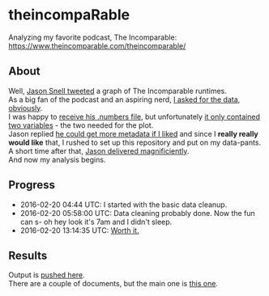 # theincompaRable

Analyzing my favorite podcast, The Incomparable: https://www.theincomparable.com/theincomparable/

## About

Well, [Jason Snell tweeted](https://twitter.com/jsnell/status/700864025949655040) a graph of The Incomparable runtimes.  
As a big fan of the podcast and an aspiring nerd, [I asked for the data, obviously](https://twitter.com/Jemus42/status/700864609083850753).  
I was happy to [receive his .numbers file](https://twitter.com/jsnell/status/700864809537970176), but unfortunately [it only contained two variables](https://twitter.com/Jemus42/status/700870531697004544) - the two needed for the plot.  
Jason replied [he could get more metadata if I liked](https://twitter.com/jsnell/status/700870702367318017) and since I **really really would like** that, I rushed to set up this repository and put on my data-pants.  
A short time after that, [Jason delivered magnificiently](https://twitter.com/jsnell/status/700882298795765761).  
And now my analysis begins.


## Progress

- 2016-02-20 04:44 UTC: I started with the basic data cleanup.
- 2016-02-20 05:58:00 UTC: Data cleaning probably done. Now the fun can s- oh hey look it's 7am and I didn't sleep.
- 2016-02-20 13:14:35 UTC: [Worth it.](http://dump.jemu.name/tpbR0.png)

## Results

Output is [pushed here](http://stats.jemu.name/theincomparable/).  
There are a couple of documents, but the main one is [this one](http://stats.jemu.name/theincomparable/results_incomparable_master.html).
